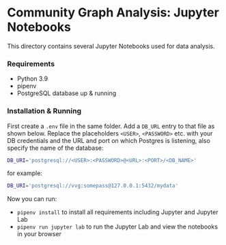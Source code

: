# Community Graph Analysis: Jupyter Notebooks

This directory contains several Jupyter Notebooks used for data analysis.

### Requirements

- Python 3.9
- pipenv
- PostgreSQL database up & running

### Installation & Running

First create a `.env` file in the same folder. Add a `DB_URL` entry to that file as shown below. Replace the placeholders `<USER>`, `<PASSWORD>` etc. with your DB credentials and the URL and port on which Postgres is listening, also specify the name of the database: 
    
```sh
DB_URI='postgresql://<USER>:<PASSWORD>@<URL>:<PORT>/<DB_NAME>'
```
for example:
```sh
DB_URI='postgresql://vvg:somepass@127.0.0.1:5432/mydata'
```

Now you can run:

- `pipenv install` to install all requirements including Jupyter and Jupyter Lab
- `pipenv run jupyter lab` to run the Jupyter Lab and view the notebooks in your browser